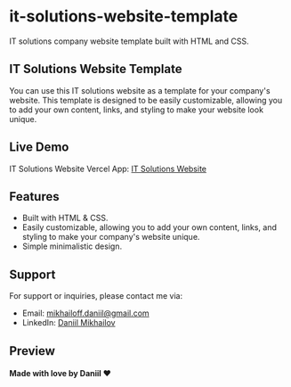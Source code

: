 # it-solutions-website-template
IT solutions company website template built with HTML and CSS.

## IT Solutions Website Template
You can use this IT solutions website as a template for your company's website. This template is designed to be easily customizable, allowing you to add your own content, links, and styling to make your website look unique.

## Live Demo
IT Solutions Website Vercel App: [IT Solutions Website](https://it-solutions-website.vercel.app/)

## Features
- Built with HTML & CSS.
- Easily customizable, allowing you to add your own content, links, and styling to make your company's website unique.
- Simple minimalistic design.

## Support
For support or inquiries, please contact me via:
- Email: mikhailoff.daniil@gmail.com
- LinkedIn: [Daniil Mikhailov](https://www.linkedin.com/in/daniilmikhailov/)

## Preview

#### Made with love by Daniil ❤️
